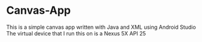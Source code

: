 # Canvas-App

This is a simple canvas app written with Java and XML using Android Studio
The virtual device that I run this on is a Nexus 5X API 25  
